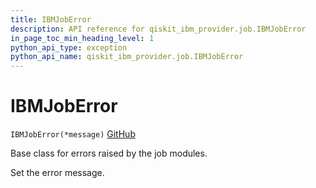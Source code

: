 ```yaml
---
title: IBMJobError
description: API reference for qiskit_ibm_provider.job.IBMJobError
in_page_toc_min_heading_level: 1
python_api_type: exception
python_api_name: qiskit_ibm_provider.job.IBMJobError
---
```


# IBMJobError

<span id="qiskit_ibm_provider.job.IBMJobError" />

`IBMJobError(*message)` [GitHub](https://github.com/qiskit/qiskit-ibm-provider/tree/stable/0.9/qiskit_ibm_provider/job/exceptions.py "view source code")

Base class for errors raised by the job modules.

Set the error message.


